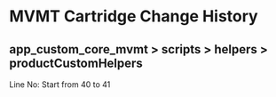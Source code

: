 # MVMT Cartridge Change History

## app_custom_core_mvmt > scripts > helpers > productCustomHelpers
Line No: Start from 40 to 41